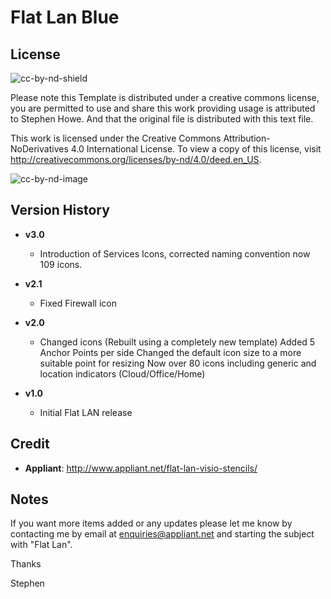 ﻿# Flat Lan Blue

## License
![cc-by-nd-shield](https://img.shields.io/badge/License-CC%20BY--ND%204.0-lightgrey.svg)


Please note this Template is distributed under a creative commons license, you are permitted to use and share this work providing usage is attributed to Stephen Howe. And that the original file is distributed with this text file.

This work is licensed under the Creative Commons Attribution-NoDerivatives 4.0 International License. To view a copy of this license, visit <http://creativecommons.org/licenses/by-nd/4.0/deed.en_US>.

![cc-by-nd-image](https://licensebuttons.net/l/by-nd/4.0/88x31.png)

## Version History

* **v3.0**
  * Introduction of Services Icons, corrected naming convention now 109 icons.

* **v2.1**
  * Fixed Firewall icon

* **v2.0**
  * Changed icons (Rebuilt using a completely new template)
	Added 5 Anchor Points per side
	Changed the default icon size to a more suitable point for resizing
	Now over 80 icons including generic and location indicators (Cloud/Office/Home)	

* **v1.0**
  * Initial Flat LAN release

## Credit

* **Appliant**: <http://www.appliant.net/flat-lan-visio-stencils/>

## Notes

If you want more items added or any updates please let me know by contacting me by email at enquiries@appliant.net and starting the subject with "Flat Lan".

Thanks

Stephen

